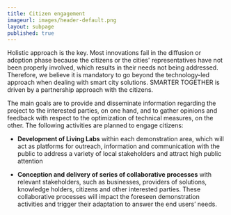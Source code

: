 ```yaml
---
title: Citizen engagement
imageurl: images/header-default.png
layout: subpage
published: true
---
```

Holistic approach is the key. Most innovations fail in the diffusion or adoption phase because the citizens or the cities' representatives have not been properly involved, which results in their needs not being addressed. Therefore, we believe it is mandatory to go beyond the technology-led approach when dealing with smart city solutions. SMARTER TOGETHER is driven by a partnership approach with the citizens.

The main goals are to provide and disseminate information regarding the project to the interested parties, on one hand, and to gather opinions and feedback with respect to the optimization of technical measures, on the other. The following activities are planned to engage citizens:

*   **Development of Living Labs** within each demonstration area, which will act as platforms for outreach, information and communication with the public to address a variety of local stakeholders and attract high public attention

*   **Conception and delivery of series of collaborative processes** with relevant stakeholders, such as businesses, providers of solutions, knowledge holders, citizens and other interested parties. These collaborative processes will impact the foreseen demonstration activities and trigger their adaptation to answer the end users’ needs.

